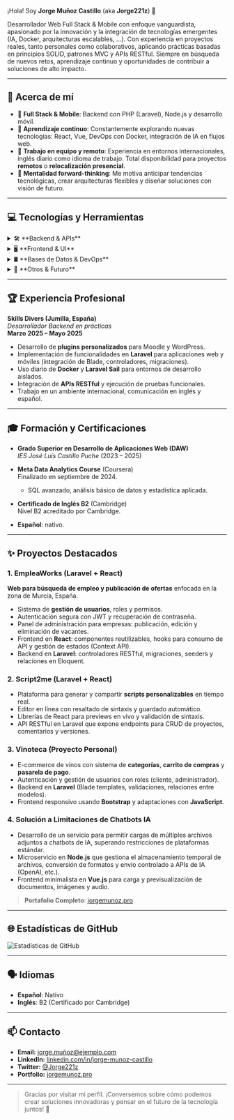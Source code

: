 ¡Hola! Soy **Jorge Muñoz Castillo** (aka **Jorge221z**) 👋

Desarrollador Web Full Stack & Mobile con enfoque vanguardista, apasionado por la innovación y la integración de tecnologías emergentes (IA, Docker, arquitecturas escalables, ...). Con experiencia en proyectos reales, tanto personales como colaborativos, aplicando prácticas basadas en principios SOLID, patrones MVC y APIs RESTful. Siempre en búsqueda de nuevos retos, aprendizaje continuo y oportunidades de contribuir a soluciones de alto impacto.

---

## 🚀 Acerca de mí

- 📌 **Full Stack & Mobile**: Backend con PHP (Laravel), Node.js y desarrollo móvil.  
- 🌱 **Aprendizaje continuo**: Constantemente explorando nuevas tecnologías: React, Vue, DevOps con Docker, integración de IA en flujos web.  
- 🤝 **Trabajo en equipo y remoto**: Experiencia en entornos internacionales, inglés diario como idioma de trabajo. Total disponibilidad para proyectos **remotos** o **relocalización presencial**.  
- 🎯 **Mentalidad forward-thinking**: Me motiva anticipar tendencias tecnológicas, crear arquitecturas flexibles y diseñar soluciones con visión de futuro.

---

## 💻 Tecnologías y Herramientas

<details>
<summary>🛠️ **Backend & APIs**</summary>

- **PHP**: Laravel (Blade, Eloquent, Artisan), PHP nativo.  
- **Node.js**: Construcción de microservicios y tareas programadas (cron jobs).  
- Principios **SOLID**, **MVC**, diseño e implementación de **APIs RESTful**.  
- Contenedores: **Docker**, **Laravel Sail**.  
- Despliegue en **VPS** (Linux CLI, XAMPP, configuraciones Nginx/Apache).  
</details>

<details>
<summary>🖥️ **Frontend & UI**</summary>

- **JavaScript (ES6+)**, **HTML5**, **CSS3** (Flexbox, Grid, Sass).  
- Frameworks/Librerías: **React**, **Vue**, **Bootstrap**, **Tailwind CSS**.  
- Diseño **responsive**, experiencia de usuario (UX) y accesibilidad.  
- Integración de componentes dinámicos y consumo de APIs desde el cliente.  
</details>

<details>
<summary>🛢️ **Bases de Datos & DevOps**</summary>

- **MySQL**, **PostgreSQL**, **MariaDB**: Diseño de esquemas, optimización de consultas.  
- Control de versiones: **Git**, **GitHub** (workflows, branches, pull requests).  
- **Linux (CLI)**: Administración básica de servidores, scripting en **Bash**.  
- Automatización de despliegues y entornos reproducibles con Docker.  
</details>

<details>
<summary>🤖 **Otros & Futuro**</summary>

- Integración de **IA** (chatbots, análisis de datos, automatización inteligente).  
- Conocimientos en **estadística básica**, **SQL avanzado** y análisis de datos (curso “Meta Data Analytics” en Coursera, finalizado en septiembre 2024).  
- Metodologías ágiles (SCRUM, Kanban) y buenas prácticas de documentación.  
</details>

---

## 🏆 Experiencia Profesional

**Skills Divers (Jumilla, España)**  
*Desarrollador Backend en prácticas*  
**Marzo 2025 – Mayo 2025**  
- Desarrollo de **plugins personalizados** para Moodle y WordPress.  
- Implementación de funcionalidades en **Laravel** para aplicaciones web y móviles (integración de Blade, controladores, migraciones).  
- Uso diario de **Docker** y **Laravel Sail** para entornos de desarrollo aislados.  
- Integración de **APIs RESTful** y ejecución de pruebas funcionales.  
- Trabajo en un ambiente internacional, comunicación en inglés y español.

---

## 🎓 Formación y Certificaciones

- **Grado Superior en Desarrollo de Aplicaciones Web (DAW)**  
  *IES José Luis Castillo Puche* (2023 – 2025)  

- **Meta Data Analytics Course** (Coursera)  
  Finalizado en septiembre de 2024.  
  - SQL avanzado, análisis básico de datos y estadística aplicada.  

- **Certificado de Inglés B2** (Cambridge)  
  Nivel B2 acreditado por Cambridge.  
- **Español**: nativo.  

---

## ✨ Proyectos Destacados

### 1. EmpleaWorks (Laravel + React)  
**Web para búsqueda de empleo y publicación de ofertas** enfocada en la zona de Murcia, España.  
- Sistema de **gestión de usuarios**, roles y permisos.  
- Autenticación segura con JWT y recuperación de contraseña.  
- Panel de administración para empresas: publicación, edición y eliminación de vacantes.  
- Frontend en **React**: componentes reutilizables, hooks para consumo de API y gestión de estados (Context API).  
- Backend en **Laravel**: controladores RESTful, migraciones, seeders y relaciones en Eloquent.

### 2. Script2me (Laravel + React)  
- Plataforma para generar y compartir **scripts personalizables** en tiempo real.  
- Editor en línea con resaltado de sintaxis y guardado automático.  
- Librerías de React para previews en vivo y validación de sintaxis.  
- API RESTful en Laravel que expone endpoints para CRUD de proyectos, comentarios y versiones.

### 3. Vinoteca (Proyecto Personal)  
- E-commerce de vinos con sistema de **categorías**, **carrito de compras** y **pasarela de pago**.  
- Autenticación y gestión de usuarios con roles (cliente, administrador).  
- Backend en **Laravel** (Blade templates, validaciones, relaciones entre modelos).  
- Frontend responsivo usando **Bootstrap** y adaptaciones con **JavaScript**.

### 4. Solución a Limitaciones de Chatbots IA  
- Desarrollo de un servicio para permitir cargas de múltiples archivos adjuntos a chatbots de IA, superando restricciones de plataformas estándar.  
- Microservicio en **Node.js** que gestiona el almacenamiento temporal de archivos, conversión de formatos y envío controlado a APIs de IA (OpenAI, etc.).  
- Frontend minimalista en **Vue.js** para carga y previsualización de documentos, imágenes y audio.

> **Portafolio Completo**: [jorgemunoz.pro](https://jorgemunoz.pro)  

---

## 🌐 Estadísticas de GitHub

![Estadísticas de GitHub](https://github-readme-stats.vercel.app/api?username=Jorge221z&show_icons=true&theme=radical)

---

## 🗣️ Idiomas

- **Español**: Nativo  
- **Inglés**: B2 (Certificado por Cambridge)  

---

## 📫 Contacto

- **Email:** [jorge.muñoz@ejemplo.com](mailto:jorge.muñoz@ejemplo.com)  
- **LinkedIn:** [linkedin.com/in/jorge-munoz-castillo](https://www.linkedin.com/in/jorge-munoz-castillo)  
- **Twitter:** [@Jorge221z](https://twitter.com/Jorge221z)  
- **Portfolio:** [jorgemunoz.pro](https://jorgemunoz.pro)

---

> Gracias por visitar mi perfil. ¡Conversemos sobre cómo podemos crear soluciones innovadoras y pensar en el futuro de la tecnología juntos! 🚀

